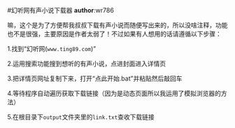 #幻听网有声小说下载器
__author__:wr786

嘛，这个是为了方便帮我叔叔下载有声小说而随便写出来的，所以没啥注释，功能也不是很强，主要原因是作者太弱了！不过如果有人想用的话请遵循以下步骤：

1.找到“幻听网(`www.ting89.com`)”

2.运用搜索功能搜到想听的有声小说，点进封面进入详情页

3.把详情页网址复制下来，打开“点此开始.bat”并粘贴然后敲回车

4.等待程序自动遍历获取下载链接（因为是动态页面所以我运用了模拟浏览器的方法）

5.在根目录下`output`文件夹里的`link.txt`查收下载链接